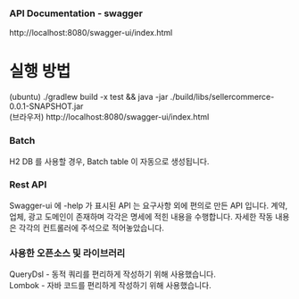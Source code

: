 ### API Documentation - swagger
http://localhost:8080/swagger-ui/index.html


# 실행 방법
(ubuntu) ./gradlew build -x test && java -jar ./build/libs/sellercommerce-0.0.1-SNAPSHOT.jar
<br>
(브라우저) http://localhost:8080/swagger-ui/index.html
<br>







### Batch
H2 DB 를 사용할 경우, Batch table 이 자동으로 생성됩니다.

### Rest API
 Swagger-ui 에 -help 가 표시된 API 는 요구사항 외에 편의로 만든 API 입니다.
 계약, 업체, 광고 도메인이 존재하며 각각은 명세에 적힌 내용을 수행합니다. 자세한 작동 내용은 각각의 컨트롤러에 주석으로 적어놓았습니다.
 
### 사용한 오픈소스 및 라이브러리
QueryDsl - 동적 쿼리를 편리하게 작성하기 위해 사용했습니다.
<br>
Lombok - 자바 코드를 편리하게 작성하기 위해 사용했습니다.